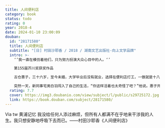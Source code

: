 ```yaml
---
title: 人间便利店
category: book
status: todo
rating: 0
year: 2018-4
date: 2024-01-10 23:00:09
douban:
  id: "28171580"
  title: 人间便利店
  subtitle: "[日] 村田沙耶香 / 2018 / 湖南文艺出版社·向上文学品牌"
  intro: >-
    ‘’我一直在模仿着他们，只为努力扮演大众心目中的人。‘’

    第155届芥川奖获奖作品

    古仓惠子，三十六岁，至今未婚，大学毕业后没有就业，选择在便利店打工，一做就是十八年。来来去去惠子送走了很多店员，就连店长也换到了第八任。她每天吃便利店卖的便当，每天听着收银机发出的咔咔声，每天看着干净的店面，每天说着“欢迎光临”迎接顾客，每天过着这样平静的生活。惠子的家人、同事、朋友对此感到不可思议。只有惠子知道，一切都在变，只有一直不变的便利店才能给自己安慰。

    突然一天，新同事宅男白羽闯入了自己的生活，“你这样活着也太奇怪了吧？”他说。惠子开始思考，难道自己的人生，是畸形的吗？
  rating: 7.7
  cover: https://img3.doubanio.com/view/subject/l/public/s29725172.jpg
  link: https://book.douban.com/subject/28171580/
---
```


Via tw 黄浦记忆 我没给任何人添过麻烦，但所有人都满不在乎地来干涉我的人生。我只想安静地呼吸下去而已。——村田沙耶香《人间便利店》